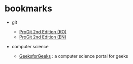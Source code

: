 # bookmarks
* git
  * [ProGit 2nd Edition (KO)](https://git-scm.com/book/ko/v2)
  * [ProGit 2nd Edition (EN)](https://git-scm.com/book/en/v2)

* computer science
  * [GeeksforGeeks](https://www.geeksforgeeks.org) : a computer science portal for geeks

